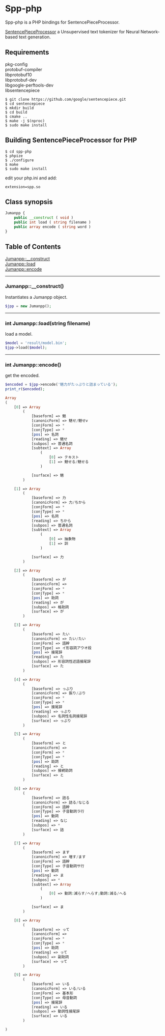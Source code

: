 # Spp-php

Spp-php is a PHP bindings for SentencePieceProcessor.

[SentencePieceProcessor](https://github.com/google/sentencepiece) a Unsupervised text tokenizer for Neural Network-based text generation.

## Requirements

pkg-config  
protobuf-compiler  
libprotobuf10  
libprotobuf-dev  
libgoogle-perftools-dev  
libsentencepiece  

```
$ git clone https://github.com/google/sentencepiece.git
$ cd sentencepiece
$ mkdir build
$ cd build
$ cmake ..
$ make -j $(nproc)
$ sudo make install
```

## Building SentencePieceProcessor for PHP

```
$ cd spp-php
$ phpize
$ ./configure
$ make
$ sudo make install
```

edit your php.ini and add:

```
extension=spp.so
```

## Class synopsis

```php
Jumanpp {
    public __construct ( void )
    public int load ( string filename )
    public array encode ( string word )
}
```

## Table of Contents

[Jumanpp::__construct](#__construct)  
[Jumanpp::load](#load)  
[Jumanpp::encode](#encode)  

-----

### <a name="__construct">Jumanpp::__construct()

Instantiates a Jumanpp object.

```php
$jpp = new Jumanpp();
```

-----

### <a name="load">int Jumanpp::load(string filename)

load a model.

```php
$model = 'result/model.bin';
$jpp->load($model);
```

-----

### <a name="encode">int Jumanpp::encode()

get the encoded.

```php
$encoded = $jpp->encode('魅力がたっぷりと詰まっている');
print_r($encoded);
```

```php
Array
(
    [0] => Array
        (
            [baseform] => 魅
            [canonicForm] => 魅せ/魅せv
            [conjForm] => *
            [conjType] => *
            [pos] => 名詞
            [reading] => 魅せ
            [subpos] => 普通名詞
            [subtext] => Array
                (
                    [0] => テキスト
                    [1] => 魅せる/魅せる
                )

            [surface] => 魅
        )

    [1] => Array
        (
            [baseform] => 力
            [canonicForm] => 力/ちから
            [conjForm] => *
            [conjType] => *
            [pos] => 名詞
            [reading] => ちから
            [subpos] => 普通名詞
            [subtext] => Array
                (
                    [0] => 抽象物
                    [1] => 訓
                )

            [surface] => 力
        )

    [2] => Array
        (
            [baseform] => が
            [canonicForm] =>
            [conjForm] => *
            [conjType] => *
            [pos] => 助詞
            [reading] => が
            [subpos] => 格助詞
            [surface] => が
        )

    [3] => Array
        (
            [baseform] => たい
            [canonicForm] => たい/たい
            [conjForm] => 語幹
            [conjType] => イ形容詞アウオ段
            [pos] => 接尾辞
            [reading] => た
            [subpos] => 形容詞性述語接尾辞
            [surface] => た
        )

    [4] => Array
        (
            [baseform] => っぷり
            [canonicForm] => 振り/ぶり
            [conjForm] => *
            [conjType] => *
            [pos] => 接尾辞
            [reading] => っぷり
            [subpos] => 名詞性名詞接尾辞
            [surface] => っぷり
        )

    [5] => Array
        (
            [baseform] => と
            [canonicForm] =>
            [conjForm] => *
            [conjType] => *
            [pos] => 助詞
            [reading] => と
            [subpos] => 接続助詞
            [surface] => と
        )

    [6] => Array
        (
            [baseform] => 詰る
            [canonicForm] => 詰る/なじる
            [conjForm] => 語幹
            [conjType] => 子音動詞ラ行
            [pos] => 動詞
            [reading] => なじ
            [subpos] => *
            [surface] => 詰
        )

    [7] => Array
        (
            [baseform] => ます
            [canonicForm] => 増す/ます
            [conjForm] => 語幹
            [conjType] => 子音動詞サ行
            [pos] => 動詞
            [reading] => ま
            [subpos] => *
            [subtext] => Array
                (
                    [0] => 動詞:減らす/へらす;動詞:減る/へる
                )

            [surface] => ま
        )

    [8] => Array
        (
            [baseform] => って
            [canonicForm] =>
            [conjForm] => *
            [conjType] => *
            [pos] => 助詞
            [reading] => って
            [subpos] => 副助詞
            [surface] => って
        )

    [9] => Array
        (
            [baseform] => いる
            [canonicForm] => いる/いる
            [conjForm] => 基本形
            [conjType] => 母音動詞
            [pos] => 接尾辞
            [reading] => いる
            [subpos] => 動詞性接尾辞
            [surface] => いる
        )

)
```
